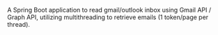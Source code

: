 A Spring Boot application to read gmail/outlook inbox using Gmail API / Graph API, utilizing multithreading to retrieve emails (1 token/page per thread).
